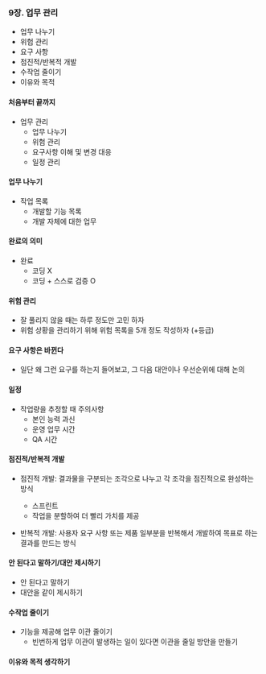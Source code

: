 ### 9장. 업무 관리 
- 업무 나누기
- 위험 관리
- 요구 사항
- 점진적/반복적 개발
- 수작업 줄이기
- 이유와 목적

#### 처음부터 끝까지
- 업무 관리
  - 업무 나누기
  - 위험 관리
  - 요구사항 이해 및 변경 대응
  - 일정 관리

#### 업무 나누기
- 작업 목록
  - 개발할 기능 목록
  - 개발 자체에 대한 업무 

#### 완료의 의미 
- 완료
  - 코딩 X
  - 코딩 + 스스로 검증 O

#### 위험 관리
- 잘 풀리지 않을 때는 하루 정도만 고민 하자
- 위험 상황을 관리하기 위해 위험 목록을 5개 정도 작성하자 (+등급) 

#### 요구 사항은 바뀐다
- 일단 왜 그런 요구를 하는지 들어보고, 그 다음 대안이나 우선순위에 대해 논의 

#### 일정 
- 작업량을 추정할 때 주의사항
  - 본인 능력 과신
  - 운영 업무 시간
  - QA 시간 

#### 점진적/반복적 개발 
- 점진적 개발: 결과물을 구분되는 조각으로 나누고 각 조각을 점진적으로 완성하는 방식
  - 스프린트 
  - 작업을 분할하여 더 빨리 가치를 제공 

- 반복적 개발: 사용자 요구 사항 또는 제품 일부분을 반복해서 개발하여 목표로 하는 결과를 만드는 방식

#### 안 된다고 말하기/대안 제시하기 
- 안 된다고 말하기
- 대안을 같이 제시하기 

#### 수작업 줄이기
- 기능을 제공해 업무 이관 줄이기 
  - 빈번하게 업무 이관이 발생하는 일이 있다면 이관을 줄일 방안을 만들기 

#### 이유와 목적 생각하기 
